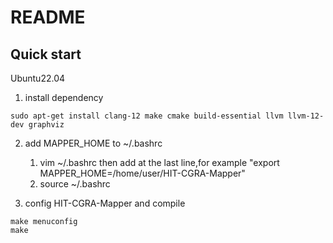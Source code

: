 # README

## Quick start

Ubuntu22.04

1. install dependency
```
sudo apt-get install clang-12 make cmake build-essential llvm llvm-12-dev graphviz
```

2. add MAPPER\_HOME to ~/.bashrc  
	1. vim ~/.bashrc then add at the last line,for example "export MAPPER\_HOME=/home/user/HIT-CGRA-Mapper"
	2. source ~/.bashrc

3. config HIT-CGRA-Mapper and compile
```
make menuconfig
make
```

